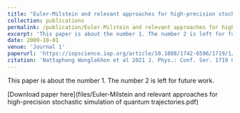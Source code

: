 ```yaml
---
title: "Euler-Milstein and relevant approaches for high-precision stochastic simulation of quantum trajectories"
collection: publications
permalink: /publication/Euler-Milstein and relevant approaches for high-precision stochastic simulation of quantum trajectories
excerpt: 'This paper is about the number 1. The number 2 is left for future work.'
date: 2009-10-01
venue: 'Journal 1'
paperurl: 'https://iopscience.iop.org/article/10.1088/1742-6596/1719/1/012099'
citation: 'Nattaphong Wonglakhon et al 2021 J. Phys.: Conf. Ser. 1719 012099'
---
```

This paper is about the number 1. The number 2 is left for future work.

[Download paper here](files/Euler-Milstein and relevant approaches for high-precision stochastic simulation of quantum trajectories.pdf)
